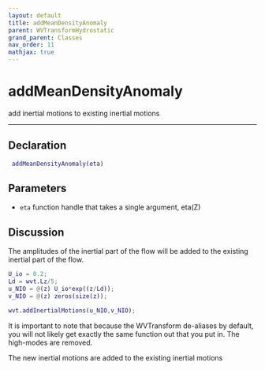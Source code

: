 ```yaml
---
layout: default
title: addMeanDensityAnomaly
parent: WVTransformHydrostatic
grand_parent: Classes
nav_order: 11
mathjax: true
---
```


#  addMeanDensityAnomaly

add inertial motions to existing inertial motions


---

## Declaration
```matlab
 addMeanDensityAnomaly(eta)
```
## Parameters
+ `eta`  function handle that takes a single argument, eta(Z)

## Discussion

  The amplitudes of the inertial part of the flow will be added
  to the existing inertial part of the flow.
 
  ```matlab
  U_io = 0.2;
  Ld = wvt.Lz/5;
  u_NIO = @(z) U_io*exp((z/Ld));
  v_NIO = @(z) zeros(size(z));
 
  wvt.addInertialMotions(u_NIO,v_NIO);
  ```
 
  It is important to note that because the WVTransform
  de-aliases by default, you will not likely get exactly the
  same function out that you put in. The high-modes are
  removed.
 
  The new inertial motions are added to the existing inertial motions
      

